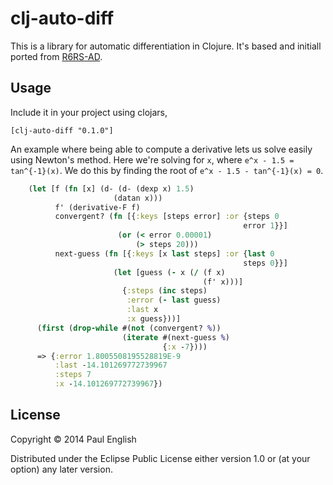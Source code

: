 # clj-auto-diff

This is a library for automatic differentiation in Clojure. It's based
and initiall ported from [R6RS-AD](https://github.com/qobi/R6RS-AD).

## Usage

Include it in your project using clojars,

    [clj-auto-diff "0.1.0"]

An example where being able to compute a derivative lets us solve
easily using Newton's method. Here we're solving for `x`, where `e^x -
1.5 = tan^{-1}(x)`. We do this by finding the root of `e^x - 1.5 -
tan^{-1}(x) = 0`.

```clojure
    (let [f (fn [x] (d- (d- (dexp x) 1.5)
                       (datan x)))
          f' (derivative-F f)
          convergent? (fn [{:keys [steps error] :or {steps 0
                                                    error 1}}]
                        (or (< error 0.00001)
                            (> steps 20)))
          next-guess (fn [{:keys [x last steps] :or {last 0
                                                    steps 0}}]
                       (let [guess (- x (/ (f x)
                                           (f' x)))]
                         {:steps (inc steps)
                          :error (- last guess)
                          :last x
                          :x guess}))]
      (first (drop-while #(not (convergent? %))
                         (iterate #(next-guess %)
                                  {:x -7})))
      => {:error 1.8005508195528819E-9
          :last -14.101269772739967
          :steps 7
          :x -14.101269772739967})
```

## License

Copyright © 2014 Paul English

Distributed under the Eclipse Public License either version 1.0 or (at
your option) any later version.
